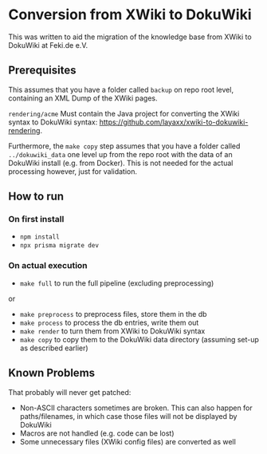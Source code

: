 # Conversion from XWiki to DokuWiki

This was written to aid the migration of the knowledge base from XWiki to DokuWiki at Feki.de e.V.

## Prerequisites

This assumes that you have a folder called `backup` on repo root level, containing an XML Dump of the XWiki pages.

`rendering/acme` Must contain the Java project for converting the XWiki syntax to DokuWiki syntax: https://github.com/layaxx/xwiki-to-dokuwiki-rendering.

Furthermore, the `make copy` step assumes that you have a folder called `../dokuwiki_data` one level up from the repo root with the data of an DokuWiki install (e.g. from Docker). This is not needed for the actual processing however, just for validation.

## How to run

### On first install

- `npm install`
- `npx prisma migrate dev`

### On actual execution

- `make full` to run the full pipeline (excluding preprocessing)

or

- `make preprocess` to preprocess files, store them in the db
- `make process` to process the db entries, write them out
- `make render` to turn them from XWiki to DokuWiki syntax
- `make copy` to copy them to the DokuWiki data directory (assuming set-up as described earlier)

## Known Problems

That probably will never get patched:

- Non-ASCII characters sometimes are broken. This can also happen for paths/filenames, in which case those files will not be displayed by DokuWiki
- Macros are not handled (e.g. code can be lost)
- Some unnecessary files (XWiki config files) are converted as well
